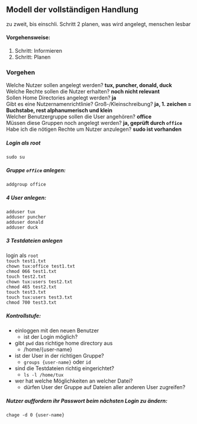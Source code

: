 ## Modell der vollständigen Handlung

zu zweit, bis einschli. Schritt 2 planen, was wird angelegt, menschen lesbar  

#### Vorgehensweise:
1. Schritt: Informieren
2. Schritt: Planen

### Vorgehen
Welche Nutzer sollen angelegt werden?  **tux, puncher, donald, duck**  
Welche Rechte sollen die Nutzer erhalten?  **noch nicht relevant**  
Sollen Home Directories angelegt werden? **ja**  
Gibt es eine Nutzernamenrichtlinie? Groß-/Kleinschreibung?  **ja, 1. zeichen = Buchstabe, rest alphanumerisch und klein**  
Welcher Benutzergruppe sollen die User angehören?  **office**  
Müssen diese Gruppen noch angelegt werden?  **ja, geprüft durch `office`**  
Habe ich die nötigen Rechte um Nutzer anzulegen?  **sudo ist vorhanden**

##### Login als root
`sudo su`

##### Gruppe `office` anlegen:  
`addgroup office`  

##### 4 User anlegen:  
`adduser tux`  
`adduser puncher`  
`adduser donald`  
`adduser duck`

##### 3 Testdateien anlegen
login als `root`  
`touch test1.txt`  
`chown tux:office test1.txt`  
`chmod 066 test1.txt`  
`touch test2.txt`  
`chown tux:users test2.txt`  
`chmod 465 test2.txt`   
`touch test3.txt`  
`touch tux:users test3.txt`  
`chmod 700 test3.txt`  
##### Kontrollstufe:  
- einloggen mit den neuen Benutzer  
  - ist der Login möglich?
- gibt `pwd` das richtige home directory aus
  - /home/{user-name}
- ist der User in der richtigen Gruppe?
  - `groups {user-name}` oder `id`
- sind die Testdateien richtig eingerichtet?
  - `ls -l /home/tux`
- wer hat welche Möglichkeiten an welcher Datei?
  - dürfen User der Gruppe auf Dateien aller anderen User zugreifen?

##### Nutzer auffordern ihr Passwort beim nächsten Login zu ändern:  
`chage -d 0 {user-name}`
